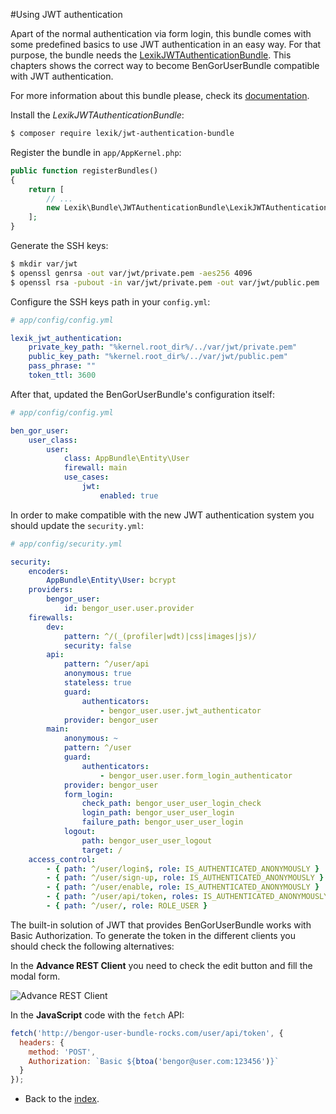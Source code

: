 #Using JWT authentication

Apart of the normal authentication via form login, this bundle comes with some predefined basics to use JWT
authentication in an easy way. For that purpose, the bundle needs the
[LexikJWTAuthenticationBundle](https://github.com/lexik/LexikJWTAuthenticationBundle). This chapters shows the
correct way to become BenGorUserBundle compatible with JWT authentication.

For more information about this bundle please, check its [documentation](https://github.com/lexik/LexikJWTAuthenticationBundle/blob/master/Resources/doc/index.md).
 
Install the *LexikJWTAuthenticationBundle*:
```bash
$ composer require lexik/jwt-authentication-bundle
```
Register the bundle in `app/AppKernel.php`:
```php
public function registerBundles()
{
    return [
        // ...
        new Lexik\Bundle\JWTAuthenticationBundle\LexikJWTAuthenticationBundle(),
    ];
}
```
Generate the SSH keys:
```bash
$ mkdir var/jwt
$ openssl genrsa -out var/jwt/private.pem -aes256 4096
$ openssl rsa -pubout -in var/jwt/private.pem -out var/jwt/public.pem
```
Configure the SSH keys path in your `config.yml`:
```yaml
# app/config/config.yml

lexik_jwt_authentication:
    private_key_path: "%kernel.root_dir%/../var/jwt/private.pem"
    public_key_path: "%kernel.root_dir%/../var/jwt/public.pem"
    pass_phrase: ""
    token_ttl: 3600
```
After that, updated the BenGorUserBundle's configuration itself:
```yml
# app/config/config.yml

ben_gor_user:
    user_class:
        user:
            class: AppBundle\Entity\User
            firewall: main
            use_cases:
                jwt:
                    enabled: true
```
In order to make compatible with the new JWT authentication system you should update the `security.yml`:
```yml
# app/config/security.yml

security:
    encoders:
        AppBundle\Entity\User: bcrypt
    providers:
        bengor_user:
            id: bengor_user.user.provider
    firewalls:
        dev:
            pattern: ^/(_(profiler|wdt)|css|images|js)/
            security: false
        api:
            pattern: ^/user/api
            anonymous: true
            stateless: true
            guard:
                authenticators:
                    - bengor_user.user.jwt_authenticator
            provider: bengor_user
        main:
            anonymous: ~
            pattern: ^/user
            guard:
                authenticators:
                    - bengor_user.user.form_login_authenticator
            provider: bengor_user
            form_login:
                check_path: bengor_user_user_login_check
                login_path: bengor_user_user_login
                failure_path: bengor_user_user_login
            logout:
                path: bengor_user_user_logout
                target: /
    access_control:
        - { path: ^/user/login$, role: IS_AUTHENTICATED_ANONYMOUSLY }
        - { path: ^/user/sign-up, role: IS_AUTHENTICATED_ANONYMOUSLY }
        - { path: ^/user/enable, role: IS_AUTHENTICATED_ANONYMOUSLY }
        - { path: ^/user/api/token, roles: IS_AUTHENTICATED_ANONYMOUSLY }
        - { path: ^/user/, role: ROLE_USER }
```

The built-in solution of JWT that provides BenGorUserBundle works with Basic Authorization. To
generate the token in the different clients you should check the following alternatives:

In the **Advance REST Client** you need to check the edit button and fill the modal form.

![Advance REST Client](https://rawgithub.com/BenGorUser/UserBundle/master/docs/_images/jwt_basic_authorization_arc.png)

In the **JavaScript** code with the `fetch` API:
```js
fetch('http://bengor-user-bundle-rocks.com/user/api/token', {
  headers: {
    method: 'POST',
    Authorization: `Basic ${btoa('bengor@user.com:123456')}`
  }
});
```

- Back to the [index](index.md).
